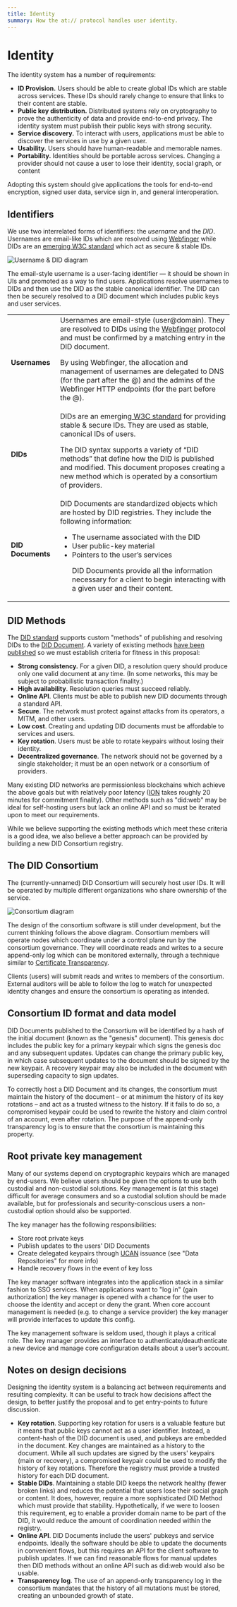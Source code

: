 ```yaml
---
title: Identity
summary: How the at:// protocol handles user identity.
---
```


# Identity

The identity system has a number of requirements:

* **ID Provision.** Users should be able to create global IDs which are stable across services. These IDs should rarely change to ensure that links to their content are stable.
* **Public key distribution.** Distributed systems rely on cryptography to prove the authenticity of data and provide end-to-end privacy. The identity system must publish their public keys with strong security.
* **Service discovery.** To interact with users, applications must be able to discover the services in use by a given user.
* **Usability.** Users should have human-readable and memorable names.
* **Portability.** Identities should be portable across services. Changing a provider should not cause a user to lose their identity, social graph, or content

Adopting this system should give applications the tools for end-to-end encryption, signed user data, service sign in, and general interoperation.

## Identifiers

We use two interrelated forms of identifiers: the _username_ and the _DID_. Usernames are email-like IDs which are resolved using [Webfinger](https://webfinger.net/) while DIDs are an [emerging W3C standard](https://www.w3.org/TR/did-core/) which act as secure & stable IDs.

![Username & DID diagram](/img/overview/username-did-diagram.png)

The email-style username is a user-facing identifier — it should be shown in UIs and promoted as a way to find users. Applications resolve usernames to DIDs and then use the DID as the stable canonical identifier. The DID can then be securely resolved to a DID document which includes public keys and user services.

<table>
  <tr>
   <td><strong>Usernames</strong>
   </td>
   <td>Usernames are email-style (user@domain). They are resolved to DIDs using the <a href="https://webfinger.net/">Webfinger</a> protocol and must be confirmed by a matching entry in the DID document.
<p>
By using Webfinger, the allocation and management of usernames are delegated to DNS (for the part after the @) and the admins of the Webfinger HTTP endpoints (for the part before the @).
   </td>
  </tr>
  <tr>
   <td><strong>DIDs</strong>
   </td>
   <td>DIDs are an emerging<a href="https://www.w3.org/TR/did-core/"> W3C standard</a> for providing stable & secure IDs. They are used as stable, canonical IDs of users.
<p>
The DID syntax supports a variety of “DID methods” that define how the DID is published and modified. This document proposes creating a new method which is operated by a consortium of providers.
   </td>
  </tr>
  <tr>
   <td><strong>DID Documents</strong>
   </td>
   <td>DID Documents are standardized objects which are hosted by DID registries. They include the following information:
<ul>

<li>The username associated with the DID

<li>User public-key material

<li>Pointers to the user’s services

<p>
DID Documents provide all the information necessary for a client to begin interacting with a given user and their content.
</li>
</ul>
   </td>
  </tr>
</table>

## DID Methods

The [DID standard](https://www.w3.org/TR/did-core/) supports custom "methods" of publishing and resolving DIDs to the [DID Document](https://www.w3.org/TR/did-core/#core-properties). A variety of existing methods [have been published](https://w3c.github.io/did-spec-registries/#did-methods) so we must establish criteria for fitness in this proposal:

- **Strong consistency.** For a given DID, a resolution query should produce only one valid document at any time. (In some networks, this may be subject to probabilistic transaction finality.)
- **High availability**. Resolution queries must succeed reliably.
- **Online API**. Clients must be able to publish new DID documents through a standard API.
- **Secure**. The network must protect against attacks from its operators, a MITM, and other users.
- **Low cost**. Creating and updating DID documents must be affordable to services and users.
- **Key rotation**. Users must be able to rotate keypairs without losing their identity.
- **Decentralized governance**. The network should not be governed by a single stakeholder; it must be an open network or a consortium of providers.

Many existing DID networks are permissionless blockchains which achieve the above goals but with relatively poor latency ([ION](https://identity.foundation/ion/) takes roughly 20 minutes for commitment finality). Other methods such as "did:web" may be ideal for self-hosting users but lack an online API and so must be iterated upon to meet our requirements.

While we believe supporting the existing methods which meet these criteria is a good idea, we also believe a better approach can be provided by building a new DID Consortium registry.

## The DID Consortium

The (currently-unnamed) DID Consortium will securely host user IDs. It will be operated by multiple different organizations who share ownership of the service.

![Consortium diagram](/img/overview/consortium-diagram.png)

The design of the consortium software is still under development, but the current thinking follows the above diagram. Consortium members will operate nodes which coordinate under a control plane run by the consortium governance. They will coordinate reads and writes to a secure append-only log which can be monitored externally, through a technique similar to [Certificate Transparency](https://certificate.transparency.dev/).

Clients (users) will submit reads and writes to members of the consortium. External auditors will be able to follow the log to watch for unexpected identity changes and ensure the consortium is operating as intended.

## Consortium ID format and data model

DID Documents published to the Consortium will be identified by a hash of the initial document (known as the "genesis" document). This genesis doc includes the public key for a primary keypair which signs the genesis doc and any subsequent updates. Updates can change the primary public key, in which case subsequent updates to the document should be signed by the new keypair. A recovery keypair may also be included in the document with superseding capacity to sign updates.

To correctly host a DID Document and its changes, the consortium must maintain the history of the document – or at minimum the history of its key rotations – and act as a trusted witness to the history. If it fails to do so, a compromised keypair could be used to rewrite the history and claim control of an account, even after rotation. The purpose of the append-only transparency log is to ensure that the consortium is maintaining this property.

## Root private key management

Many of our systems depend on cryptographic keypairs which are managed by end-users. We believe users should be given the options to use both custodial and non-custodial solutions. Key management is (at this stage) difficult for average consumers and so a custodial solution should be made available, but for professionals and security-conscious users a non-custodial option should also be supported.

The key manager has the following responsibilities:

- Store root private keys
- Publish updates to the users' DID Documents
- Create delegated keypairs through [UCAN](https://ucan.xyz/) issuance (see "Data Repositories" for more info)
- Handle recovery flows in the event of key loss

The key manager software integrates into the application stack in a similar fashion to SSO services. When applications want to "log in" (gain authorization) the key manager is opened with a chance for the user to choose the identity and accept or deny the grant. When core account management is needed (e.g. to change a service provider) the key manager will provide interfaces to update this config.

The key management software is seldom used, though it plays a critical role. The key manager provides an interface to authenticate/deauthenticate a new device and manage core configuration details about a user’s account.

## Notes on design decisions

Designing the identity system is a balancing act between requirements and resulting complexity. It can be useful to track how decisions affect the design, to better justify the proposal and to get entry-points to future discussion.

- **Key rotation**. Supporting key rotation for users is a valuable feature but it means that public keys cannot act as a user identifier. Instead, a content-hash of the DID document is used, and pubkeys are embedded in the document. Key changes are maintained as a history to the document. While all such updates are signed by the users' keypairs (main or recovery), a compromised keypair could be used to modify the history of key rotations. Therefore the registry must provide a trusted history for each DID document.
- **Stable DIDs**. Maintaining a stable DID keeps the network healthy (fewer broken links) and reduces the potential that users lose their social graph or content. It does, however, require a more sophisticated DID Method which must provide that stability. Hypothetically, if we were to loosen this requirement, eg to enable a provider domain name to be part of the DID, it would reduce the amount of coordination needed within the registry.
- **Online API**. DID Documents include the users' pubkeys and service endpoints. Ideally the software should be able to update the documents in convenient flows, but this requires an API for the client software to publish updates. If we can find reasonable flows for manual updates then DID methods without an online API such as did:web would also be usable.
- **Transparency log**. The use of an append-only transparency log in the consortium mandates that the history of all mutations must be stored, creating an unbounded growth of state.
